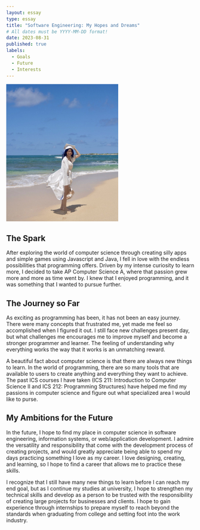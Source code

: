 ```yaml
---
layout: essay
type: essay
title: "Software Engineering: My Hopes and Dreams"
# All dates must be YYYY-MM-DD format!
date: 2023-08-31
published: true
labels:
  - Goals
  - Future
  - Interests
---
```


<img width="300px" class="rounded float-start pe-4" src="../img/SE-hopes-and-dreams/SE-hopes-dreams-icon.jpeg">

## The Spark

After exploring the world of computer science through creating silly apps and simple games using Javascript and Java, 
I fell in love with the endless possibilities that programming offers. Driven by my
intense curiosity to learn more, I decided to take AP Computer Science A, where that passion grew more and more as time 
went by. I knew that I enjoyed programming, and it was something that I wanted to pursue further.

## The Journey so Far 

As exciting as programming has been, it has not been an easy journey. There were many concepts that frustrated me, yet 
made me feel so accomplished when I figured it out. I still face new challenges present day, but what challenges me encourages
me to improve myself and become a stronger programmer and learner. The feeling of understanding why everything works the way that it works 
is an unmatching reward.

A beautiful fact about computer science is that there are always new things to learn. In the world of programming, there are
so many tools that are available to users to create anything and everything they want to achieve. The past ICS courses I have 
taken (ICS 211: Introduction to Computer Science II and ICS 212: Programming Structures) have helped me find my passions in 
computer science and figure out what specialized area I would like to purse.

## My Ambitions for the Future

In the future, I hope to find my place in computer science in software engineering, information systems, or
web/application development. I admire the versatility and responsibility that come with the development process 
of creating projects, and would greatly appreciate being able to spend my days practicing something I love as 
my career. I love designing, creating, and learning, so I hope to find a career that allows me to practice these skills.

I recognize that I still have many new things to learn before I can reach my end goal, but as I continue my studies 
at university, I hope to strengthen my technical skills and develop as a person to be trusted with the responsibility
of creating large projects for businesses and clients. I hope to gain experience through internships to prepare myself 
to reach beyond the standards when graduating from college and setting foot into the work industry. 